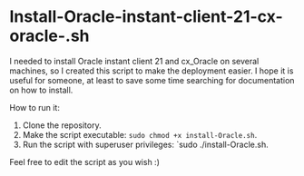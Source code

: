 # Install-Oracle-instant-client-21-cx-oracle-.sh

I needed to install Oracle instant client 21 and cx_Oracle on several machines, so I created this script to make the deployment easier. I hope it is useful for someone, at least to save some time searching for documentation on how to install.

How to run it:

1. Clone the repository.
2. Make the script executable: `sudo chmod +x install-Oracle.sh`.
3. Run the script with superuser privileges: `sudo ./install-Oracle.sh.

Feel free to edit the script as you wish :)
